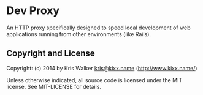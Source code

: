 Dev Proxy
==========

An HTTP proxy specifically designed to speed local development of web
applications running from other environments (like Rails).

Copyright and License
---------------------
Copyright: (c) 2014 by Kris Walker <kris@kixx.name> (http://www.kixx.name/)

Unless otherwise indicated, all source code is licensed under the MIT license. See MIT-LICENSE for details.
